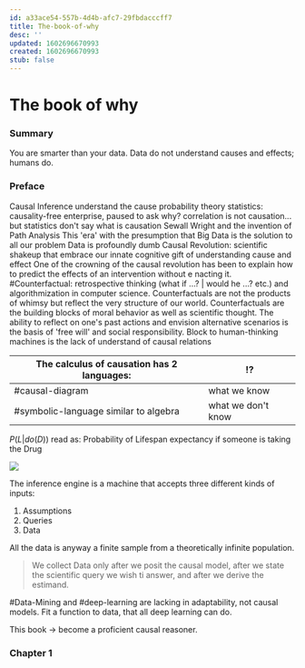 ```yaml
---
id: a33ace54-557b-4d4b-afc7-29fbdacccff7
title: The-book-of-why
desc: ''
updated: 1602696670993
created: 1602696670993
stub: false
---
```


# The book of why

### Summary
You are smarter than your data. Data do not understand causes and effects; humans do. 

### Preface
Causal Inference
understand the cause
probability theory
statistics: causality-free enterprise, paused to ask why?
correlation is not causation... but statistics don't say what is causation
Sewall Wright and the invention of Path Analysis
This 'era' with the presumption that Big Data is the solution to all our problem
Data is profoundly dumb
Causal Revolution: scientific shakeup that embrace our innate cognitive gift of understanding cause and effect
One of the crowning of the causal revolution has been to explain how to predict the effects of an intervention without e nacting it.
 #Counterfactual: retrospective thinking (what if ...? | would he ...? etc.) and algorithmization in computer science.
Counterfactuals are not the products of whimsy but reflect the very structure of our world. 
Counterfactuals are the building blocks of moral behavior as well as scientific thought. The ability to reflect on one's past actions and envision alternative scenarios is the basis of 'free will' and social responsibility.
Block to human-thinking machines is the lack of understand of causal relations

The calculus of causation has 2 languages: | !? 
---------|----------
 #causal-diagram | what we know
 #symbolic-language similar to algebra | what we don't know

 $P(L | do(D))$
  read as: Probability of Lifespan expectancy if someone is taking the Drug

  ![](/assets/images/2020-10-14-20-38-19.png)

 The inference engine is a machine that accepts three different kinds of inputs:
 1. Assumptions
 2. Queries
 3. Data

All the data is anyway a finite sample from a theoretically infinite population.
> We collect Data only after we posit the causal model, after we state the scientific query we wish ti answer, and after we derive the estimand.

 #Data-Mining and #deep-learning are lacking in adaptability, not causal models.
Fit a function to data, that all deep learning can do.

This book -> become a proficient causal reasoner.

### Chapter 1

